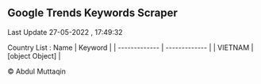 

## Google Trends Keywords Scraper 
 
Last Update 27-05-2022 , 17:49:32

Country List :
 Name  | Keyword |
| ------------- | ------------- |
| VIETNAM | [object Object] |



© Abdul Muttaqin 
